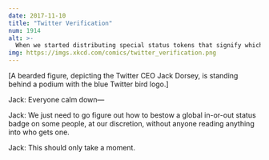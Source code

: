```yaml
---
date: 2017-11-10
title: "Twitter Verification"
num: 1914
alt: >-
  When we started distributing special status tokens that signify which people are important enough to join an elite group, we never could have imagined we might be creating some problems down the line.
img: https://imgs.xkcd.com/comics/twitter_verification.png
---
```

[A bearded figure, depicting the Twitter CEO Jack Dorsey, is standing behind a podium with the blue Twitter bird logo.]

Jack: Everyone calm down—

Jack: We just need to go figure out how to bestow a global in-or-out status badge on some people, at our discretion, without anyone reading anything into who gets one.

Jack: This should only take a moment.